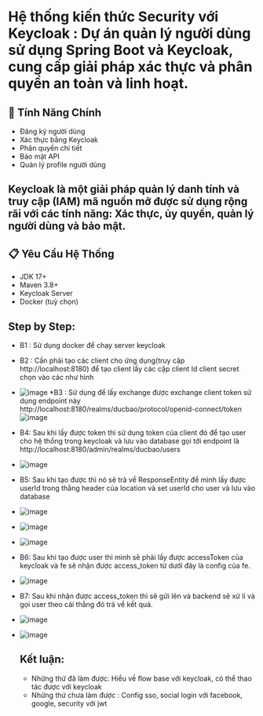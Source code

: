 # Hệ thống kiến thức Security với Keycloak : Dự án quản lý người dùng sử dụng Spring Boot và Keycloak, cung cấp giải pháp xác thực và phân quyền an toàn và linh hoạt.
## 🚀 Tính Năng Chính
- Đăng ký người dùng
- Xác thực bằng Keycloak
- Phân quyền chi tiết
- Bảo mật API
- Quản lý profile người dùng
## Keycloak  là một giải pháp quản lý danh tính và truy cập (IAM) mã nguồn mở được sử dụng rộng rãi với các tính năng: Xác thực, ủy quyền, quản lý người dùng và bảo mật.
## 📋 Yêu Cầu Hệ Thống
- JDK 17+
- Maven 3.8+
- Keycloak Server
- Docker (tuỳ chọn)
## Step by Step:
* B1 : Sử dụng docker để chạy server keycloak
* B2 : Cần phải tạo các client cho ứng dụng(truy cập http://localhost:8180) để tạo client lấy các cặp client Id client secret chọn vào các như hình
*  ![image](https://github.com/user-attachments/assets/a5753c6d-6ea4-436f-8b8a-b1cd37e70758)
*B3 : Sử dụng để lấy exchange được exchange client token sử dụng endpoint này http://localhost:8180/realms/ducbao/protocol/openid-connect/token
![image](https://github.com/user-attachments/assets/07708d88-b0af-40cb-bfed-88a780edc2f0)
* B4: Sau khi lấy được token thì sử dụng token của client đó để tạo user cho hệ thống trong keycloak và lưu vào database gọi tới endpoint là  http://localhost:8180/admin/realms/ducbao/users
* ![image](https://github.com/user-attachments/assets/cee909e8-30a9-44d3-9810-891f50d1be13)
* B5: Sau khi tạo được thì nó sẽ trả về ResponseEntity để mình lấy được userId trong thằng header của location và set userId cho user và lưu vào database
* ![image](https://github.com/user-attachments/assets/b0449356-ab84-4fca-8be2-df34d159bc9b)
* ![image](https://github.com/user-attachments/assets/5f70bc09-e335-4b69-9c7d-3bf575d16e4e)
* ![image](https://github.com/user-attachments/assets/40820e4a-4a37-4947-94c9-4143ddc3ea22)
* B6: Sau khi tạo được user thì mình sẽ phải lấy được accessToken của keycloak và fe sẽ nhận được access_token từ dưới đây là config của fe.
* ![image](https://github.com/user-attachments/assets/22bbfa5f-4779-404b-9a13-2703dc47bd90)
* B7: Sau khi nhận được access_token thì sẽ gửi lên và backend sẽ xử lí và gọi user theo cái thằng đó trả về kết quả.
* ![image](https://github.com/user-attachments/assets/6f79df72-7ded-4e0b-b0e8-b7e0bf9065a7)
* ![image](https://github.com/user-attachments/assets/c03d457b-7a4b-4da5-85c5-29b4a949ed0a)


  ## Kết luận:
  * Những thứ đã làm được: Hiểu về flow base với keycloak, có thể thao tác được với keycloak
  * Những thứ chưa làm được : Config sso, social login với facebook, google, security với jwt





 
